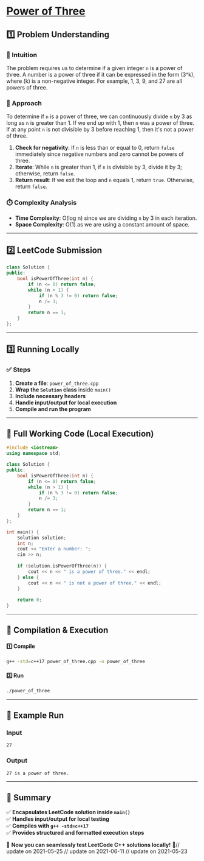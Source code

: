 # **[Power of Three](https://leetcode.com/problems/power-of-three/description/)**  

## **1️⃣ Problem Understanding**  
### **📌 Intuition**  
The problem requires us to determine if a given integer `n` is a power of three. A number is a power of three if it can be expressed in the form \(3^k\), where \(k\) is a non-negative integer. For example, 1, 3, 9, and 27 are all powers of three.

### **🚀 Approach**  
To determine if `n` is a power of three, we can continuously divide `n` by 3 as long as `n` is greater than 1. If we end up with 1, then `n` was a power of three. If at any point `n` is not divisible by 3 before reaching 1, then it's not a power of three.

1. **Check for negativity**: If `n` is less than or equal to 0, return `false` immediately since negative numbers and zero cannot be powers of three.
2. **Iterate**: While `n` is greater than 1, if `n` is divisible by 3, divide it by 3; otherwise, return `false`.
3. **Return result**: If we exit the loop and `n` equals 1, return `true`. Otherwise, return `false`.

### **⏱️ Complexity Analysis**  
- **Time Complexity**: O(log n) since we are dividing `n` by 3 in each iteration.
- **Space Complexity**: O(1) as we are using a constant amount of space.

---  

## **2️⃣ LeetCode Submission**  
```cpp
class Solution {
public:
    bool isPowerOfThree(int n) {
        if (n <= 0) return false;
        while (n > 1) {
            if (n % 3 != 0) return false;
            n /= 3;
        }
        return n == 1;
    }
};
```  

---  

## **3️⃣ Running Locally**  
### **✅ Steps**  
1. **Create a file**: `power_of_three.cpp`  
2. **Wrap the `Solution` class** inside `main()`  
3. **Include necessary headers**  
4. **Handle input/output for local execution**  
5. **Compile and run the program**  

---  

## **📝 Full Working Code (Local Execution)**  
```cpp
#include <iostream>
using namespace std;

class Solution {
public:
    bool isPowerOfThree(int n) {
        if (n <= 0) return false;
        while (n > 1) {
            if (n % 3 != 0) return false;
            n /= 3;
        }
        return n == 1;
    }
};

int main() {
    Solution solution;
    int n;
    cout << "Enter a number: ";
    cin >> n;
    
    if (solution.isPowerOfThree(n)) {
        cout << n << " is a power of three." << endl;
    } else {
        cout << n << " is not a power of three." << endl;
    }
    
    return 0;
}
```  

---  

## **🔧 Compilation & Execution**  
#### **1️⃣ Compile**  
```bash
g++ -std=c++17 power_of_three.cpp -o power_of_three
```  

#### **2️⃣ Run**  
```bash
./power_of_three
```  

---  

## **🎯 Example Run**  
### **Input**  
```
27
```  
### **Output**  
```
27 is a power of three.
```  

---  

## **📌 Summary**  
✅ **Encapsulates LeetCode solution inside `main()`**  
✅ **Handles input/output for local testing**  
✅ **Compiles with `g++ -std=c++17`**  
✅ **Provides structured and formatted execution steps**  

🚀 **Now you can seamlessly test LeetCode C++ solutions locally!** 🚀// update on 2021-05-25
// update on 2021-06-11
// update on 2021-05-23
